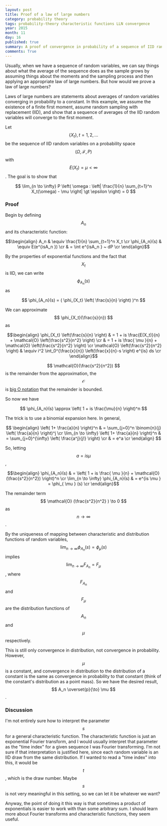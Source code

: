 ```yaml
---
layout: post
title: Proof of a law of large numbers
category: probability theory
tags: probability-theory characteristic functions LLN convergence
year: 2015
month: 11
day: 16
published: true
summary: A proof of convergence in probability of a sequence of IID random variables using characteristic functions. A first moment is assumed to exist, but nothing else.
comments: True
---
```


Usually, when we have a sequence of random variables, we can say things about what the average of the sequence does as the sample grows by assuming things about the moments and the sampling process and then applying an appropriate law of large numbers. But how would we prove a law of large numbers?

Laws of large numbers are statements about averages of random variables converging in probability to a constant. In this example, we assume the existence of a finite first moment, assume random sampling with replacement (IID), and show that a sequence of averages of the IID random variables will converge to the first moment.

Let $$ \{X_t\}, t=1,2,... $$ be the sequence of IID random variables on a probability space $$ ( \Omega, \mathcal{F}, P ) $$ with $$ E(X_t) = \mu \lt \infty $$. The goal is to show that 

$$ \lim_{n \to \infty} P \left( \omega : \left| \frac{1}{n} \sum_{t=1}^n X_t(\omega) - \mu \right| \gt \epsilon \right) = 0 $$

### Proof

Begin by defining $$ A_n $$ and its characteristic function:

$$\begin{align}
A_n & \equiv \frac{1}{n} \sum_{t=1}^n X_t \cr
\phi_{A_n}(s) & \equiv E(e^{isA_n }) \cr
& = \int e^{isA_n } ~ dP \cr
\end{align}$$

By the properties of exponential functions and the fact that $$ X_t $$ is IID, we can write $$ \phi_{A_n}(s) $$ as

$$ \phi_{A_n}(s) =  ( \phi_{X_t} \left( \frac{s}{n} \right) )^n $$

We can approximate $$ \phi_{X_t}(\frac{s}{n}) $$ as

$$\begin{align}
 \phi_{X_t} \left(\frac{s}{n} \right) & = 1 + is \frac{E(X_t)}{n} + \mathcal{O} \left(\frac{s^2}{n^2} \right) \cr
 & = 1 + is \frac{ \mu }{n} + \mathcal{O} \left(\frac{s^2}{n^2} \right) \cr
 \mathcal{O} \left(\frac{s^2}{n^2} \right) & \equiv i^2 \int_0^{\frac{x}{n}} \left(\frac{x}{n}-s \right) e^{is} ds \cr
\end{align}$$

$$ \mathcal{O}(\frac{s^2}{n^2}) $$ is the remainder from the approximation, the $$ \mathcal{O} $$ is [big O notation](https://en.wikipedia.org/wiki/Big_O_notation) that the remainder is bounded.

So now we have

$$ \phi_{A_n}(s) \approx \left( 1 + is \frac{\mu}{n} \right)^n $$

The trick is to use a binomial expansion here. In general,

$$ \begin{align}
\left( 1+ \frac{a}{n} \right)^n & = \sum_{j=0}^n \binom{n}{j} \left( \frac{a}{n} \right)^j \cr
\lim_{n \to \infty} \left( 1+ \frac{a}{n} \right)^n & = \sum_{j=0}^{\infty} \left( \frac{a^j}{j!} \right) \cr
& = e^a \cr
\end{align} $$

So, letting $$ a = is \mu $$,

$$\begin{align}
\phi_{A_n}(s) & = \left( 1 + is \frac{ \mu }{n} + \mathcal{O}(\frac{s^2}{n^2}) \right)^n \cr
 \lim_{n \to \infty} \phi_{A_n}(s) & = e^{is \mu } = \phi_{ \mu } (s) \cr
\end{align}$$

The remainder term $$ \mathcal{O} (\frac{s^2}{n^2} ) \to 0 $$ as $$n \to \infty$$.

By the uniqueness of mapping between characteristic and distribution functions of random variables, $$ \lim_{n \to \infty} \phi_{A_n}(s) = \phi_{ \mu }(s) $$ implies $$ \lim_{n \to \infty} F_{A_n} = F_{ \mu } $$, where $$ F_{A_n} $$ and $$ F_{ \mu } $$ are the distribution functions of $$ A_n $$ and $$ \mu $$ respectively.

This is still only convergence in distribution, not convergence in probability. However, $$ \mu $$ is a constant, and convergence in distribution to the distribution of a constant is the same as convergence in probability to that constant (think of the constant's distribution as a point mass). So we have the desired result, $$ A_n \overset{p}{\to} \mu $$.

### Discussion

I'm not entirely sure how to interpret the parameter $$s$$ for a general characteristic function. The characteristic function is just an exponential Fourier transform, and I would usually interpret that parameter as the "time index" for a given sequence I was Fourier transforming. I'm not sure if that interpretation is justified here, since each random variable is an IID draw from the same distribution. If I wanted to read a "time index" into this, it would be $$ t$$, which is the draw number. Maybe $$s$$ is not very meaningful in this setting, so we can let it be whatever we want?

Anyway, the point of doing it this way is that sometimes a product of exponentials is easier to work with than some arbitrary sum. I should learn more about Fourier transforms and characteristic functions, they seem useful.